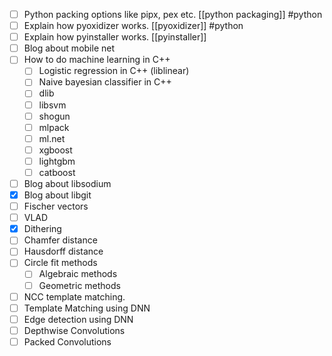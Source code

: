 - [ ] Python packing options like pipx, pex etc. [[python packaging]] #python 
- [ ]  Explain how pyoxidizer works. [[pyoxidizer]] #python 
- [ ]  Explain how pyinstaller works. [[pyinstaller]]
- [ ]  Blog about mobile net
- [ ]  How to do machine learning in C++
	- [ ] Logistic regression in C++ (liblinear)
	- [ ] Naive bayesian classifier in C++ 
	- [ ] dlib
	- [ ] libsvm
	- [ ] shogun
	- [ ] mlpack
	- [ ] ml.net
	- [ ] xgboost
	- [ ] lightgbm
	- [ ] catboost
- [ ] Blog about libsodium
- [x] Blog about libgit
- [ ]  Fischer vectors
- [ ] VLAD
- [x]  Dithering
- [ ] Chamfer distance
- [ ] Hausdorff distance
- [ ] Circle fit methods
	- [ ] Algebraic methods
	- [ ] Geometric methods
- [ ] NCC template matching. 
- [ ] Template Matching using DNN
- [ ] Edge detection using DNN
- [ ] Depthwise Convolutions
- [ ] Packed Convolutions